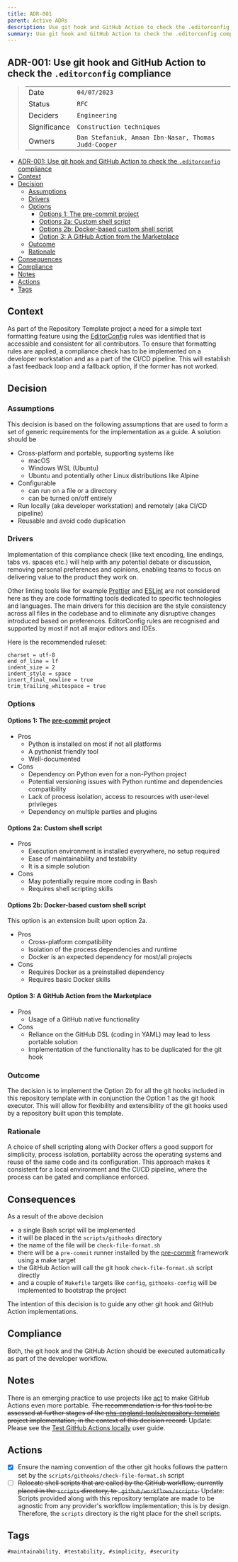 ```yaml
---
title: ADR-001
parent: Active ADRs
description: Use git hook and GitHub Action to check the .editorconfig compliance
summary: Use git hook and GitHub Action to check the .editorconfig compliance
---
```


## ADR-001: Use git hook and GitHub Action to check the `.editorconfig` compliance

> |              |                                                      |
> | ------------ | ---------------------------------------------------- |
> | Date         | `04/07/2023`                                         |
> | Status       | `RFC`                                                |
> | Deciders     | `Engineering`                                        |
> | Significance | `Construction techniques`                            |
> | Owners       | `Dan Stefaniuk, Amaan Ibn-Nasar, Thomas Judd-Cooper` |

- [ADR-001: Use git hook and GitHub Action to check the `.editorconfig` compliance](#adr-001-use-git-hook-and-github-action-to-check-the-editorconfig-compliance)
- [Context](#context)
- [Decision](#decision)
  - [Assumptions](#assumptions)
  - [Drivers](#drivers)
  - [Options](#options)
    - [Options 1: The pre-commit project](#options-1-the-pre-commit-project)
    - [Options 2a: Custom shell script](#options-2a-custom-shell-script)
    - [Options 2b: Docker-based custom shell script](#options-2b-docker-based-custom-shell-script)
    - [Option 3: A GitHub Action from the Marketplace](#option-3-a-github-action-from-the-marketplace)
  - [Outcome](#outcome)
  - [Rationale](#rationale)
- [Consequences](#consequences)
- [Compliance](#compliance)
- [Notes](#notes)
- [Actions](#actions)
- [Tags](#tags)

## Context

As part of the Repository Template project a need for a simple text formatting feature using the [EditorConfig](https://editorconfig.org/) rules was identified that is accessible and consistent for all contributors. To ensure that formatting rules are applied, a compliance check has to be implemented on a developer workstation and as a part of the CI/CD pipeline. This will establish a fast feedback loop and a fallback option, if the former has not worked.

## Decision

### Assumptions

This decision is based on the following assumptions that are used to form a set of generic requirements for the implementation as a guide. A solution should be

- Cross-platform and portable, supporting systems like
  - macOS
  - Windows WSL (Ubuntu)
  - Ubuntu and potentially other Linux distributions like Alpine
- Configurable
  - can run on a file or a directory
  - can be turned on/off entirely
- Run locally (aka developer workstation) and remotely (aka CI/CD pipeline)
- Reusable and avoid code duplication

### Drivers

Implementation of this compliance check (like text encoding, line endings, tabs vs. spaces etc.) will help with any potential debate or discussion, removing personal preferences and opinions, enabling teams to focus on delivering value to the product they work on.

Other linting tools like for example [Prettier](https://prettier.io/) and [ESLint](https://eslint.org/) are not considered here as they are code formatting tools dedicated to specific technologies and languages. The main drivers for this decision are the style consistency across all files in the codebase and to eliminate any disruptive changes introduced based on preferences. EditorConfig rules are recognised and supported by most if not all major editors and IDEs.

Here is the recommended ruleset:

```console
charset = utf-8
end_of_line = lf
indent_size = 2
indent_style = space
insert_final_newline = true
trim_trailing_whitespace = true
```

### Options

#### Options 1: The [pre-commit](https://pre-commit.com/) project

- Pros
  - Python is installed on most if not all platforms
  - A pythonist friendly tool
  - Well-documented
- Cons
  - Dependency on Python even for a non-Python project
  - Potential versioning issues with Python runtime and dependencies compatibility
  - Lack of process isolation, access to resources with user-level privileges
  - Dependency on multiple parties and plugins

#### Options 2a: Custom shell script

- Pros
  - Execution environment is installed everywhere, no setup required
  - Ease of maintainability and testability
  - It is a simple solution
- Cons
  - May potentially require more coding in Bash
  - Requires shell scripting skills

#### Options 2b: Docker-based custom shell script

This option is an extension built upon option 2a.

- Pros
  - Cross-platform compatibility
  - Isolation of the process dependencies and runtime
  - Docker is an expected dependency for most/all projects
- Cons
  - Requires Docker as a preinstalled dependency
  - Requires basic Docker skills

#### Option 3: A GitHub Action from the Marketplace

- Pros
  - Usage of a GitHub native functionality
- Cons
  - Reliance on the GitHub DSL (coding in YAML) may lead to less portable solution
  - Implementation of the functionality has to be duplicated for the git hook

### Outcome

The decision is to implement the Option 2b for all the git hooks included in this repository template with in conjunction the Option 1 as the git hook executor. This will allow for flexibility and extensibility of the git hooks used by a repository built upon this template.

### Rationale

A choice of shell scripting along with Docker offers a good support for simplicity, process isolation, portability across the operating systems and reuse of the same code and its configuration. This approach makes it consistent for a local environment and the CI/CD pipeline, where the process can be gated and compliance enforced.

## Consequences

As a result of the above decision

- a single Bash script will be implemented
- it will be placed in the `scripts/githooks` directory
- the name of the file will be `check-file-format.sh`
- there will be a `pre-commit` runner installed by the [pre-commit](https://pre-commit.com/) framework using a make target
- the GitHub Action will call the git hook `check-file-format.sh` script directly
- and a couple of `Makefile` targets like `config`, `githooks-config` will be implemented to bootstrap the project

The intention of this decision is to guide any other git hook and GitHub Action implementations.

## Compliance

Both, the git hook and the GitHub Action should be executed automatically as part of the developer workflow.

## Notes

There is an emerging practice to use projects like [act](https://github.com/nektos/act) to make GitHub Actions even more portable. ~~The recommendation is for this tool to be assessed at further stages of the [nhs-england-tools/repository-template](https://github.com/nhs-england-tools/repository-template) project implementation, in the context of this decision record.~~ Update: Please see the [Test GitHub Actions locally](../user-guides/Test_GitHub_Actions_locally.md) user guide.

## Actions

- [x] Ensure the naming convention of the other git hooks follows the pattern set by the `scripts/githooks/check-file-format.sh` script
- [ ] ~~Relocate shell scripts that are called by the GitHub workflow, currently placed in the `scripts` directory, to `.github/workflows/scripts`.~~ Update: Scripts provided along with this repository template are made to be agnostic from any provider's workflow implementation; this is by design. Therefore, the `scripts` directory is the right place for the shell scripts.

## Tags

`#maintainability, #testability, #simplicity, #security`
